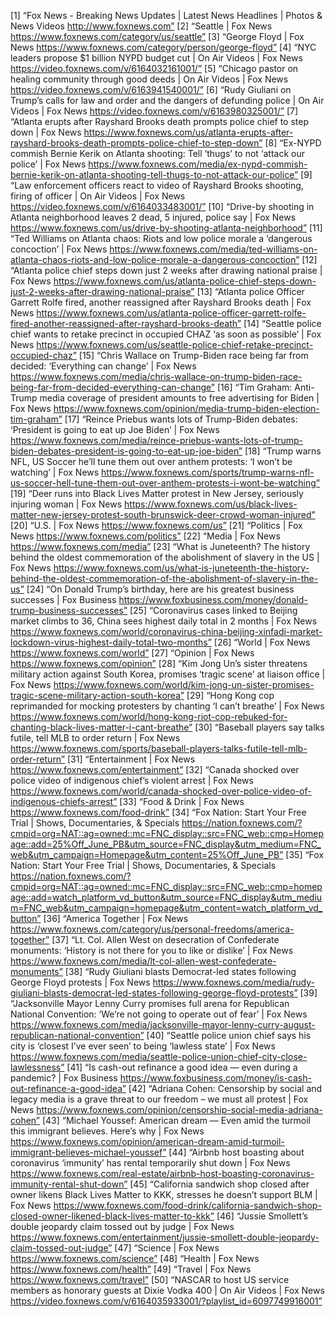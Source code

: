 [1] “Fox News - Breaking News Updates | Latest News Headlines | Photos & News Videos http://www.foxnews.com”
[2] “Seattle | Fox News https://www.foxnews.com/category/us/seattle”
[3] “George Floyd | Fox News https://www.foxnews.com/category/person/george-floyd”
[4] “NYC leaders propose $1 billion NYPD budget cut | On Air Videos | Fox News https://video.foxnews.com/v/6164032161001/”
[5] “Chicago pastor on healing community through good deeds | On Air Videos | Fox News https://video.foxnews.com/v/6163941540001/”
[6] “Rudy Giuliani on Trump’s calls for law and order and the dangers of defunding police | On Air Videos | Fox News https://video.foxnews.com/v/6163980325001/”
[7] “Atlanta erupts after Rayshard Brooks death prompts police chief to step down | Fox News https://www.foxnews.com/us/atlanta-erupts-after-rayshard-brooks-death-prompts-police-chief-to-step-down”
[8] “Ex-NYPD commish Bernie Kerik on Atlanta shooting: Tell ‘thugs’ to not ‘attack our police’ | Fox News https://www.foxnews.com/media/ex-nypd-commish-bernie-kerik-on-atlanta-shooting-tell-thugs-to-not-attack-our-police”
[9] “Law enforcement officers react to video of Rayshard Brooks shooting, firing of officer | On Air Videos | Fox News https://video.foxnews.com/v/6164033483001/”
[10] “Drive-by shooting in Atlanta neighborhood leaves 2 dead, 5 injured, police say | Fox News https://www.foxnews.com/us/drive-by-shooting-atlanta-neighborhood”
[11] “Ted Williams on Atlanta chaos: Riots and low police morale a ‘dangerous concoction’ | Fox News https://www.foxnews.com/media/ted-williams-on-atlanta-chaos-riots-and-low-police-morale-a-dangerous-concoction”
[12] “Atlanta police chief steps down just 2 weeks after drawing national praise | Fox News https://www.foxnews.com/us/atlanta-police-chief-steps-down-just-2-weeks-after-drawing-national-praise”
[13] “Atlanta police Officer Garrett Rolfe fired, another reassigned after Rayshard Brooks death | Fox News https://www.foxnews.com/us/atlanta-police-officer-garrett-rolfe-fired-another-reassigned-after-rayshard-brooks-death”
[14] “Seattle police chief wants to retake precinct in occupied CHAZ ‘as soon as possible’ | Fox News https://www.foxnews.com/us/seattle-police-chief-retake-precinct-occupied-chaz”
[15] “Chris Wallace on Trump-Biden race being far from decided: ‘Everything can change’ | Fox News https://www.foxnews.com/media/chris-wallace-on-trump-biden-race-being-far-from-decided-everything-can-change”
[16] “Tim Graham: Anti-Trump media coverage of president amounts to free advertising for Biden | Fox News https://www.foxnews.com/opinion/media-trump-biden-election-tim-graham”
[17] “Reince Priebus wants lots of Trump-Biden debates: ‘President is going to eat up Joe Biden’ | Fox News https://www.foxnews.com/media/reince-priebus-wants-lots-of-trump-biden-debates-president-is-going-to-eat-up-joe-biden”
[18] “Trump warns NFL, US Soccer he’ll tune them out over anthem protests: ‘I won’t be watching’ | Fox News https://www.foxnews.com/sports/trump-warns-nfl-us-soccer-hell-tune-them-out-over-anthem-protests-i-wont-be-watching”
[19] “Deer runs into Black Lives Matter protest in New Jersey, seriously injuring woman | Fox News https://www.foxnews.com/us/black-lives-matter-new-jersey-protest-south-brunswick-deer-crowd-woman-injured”
[20] “U.S. | Fox News https://www.foxnews.com/us”
[21] “Politics | Fox News https://www.foxnews.com/politics”
[22] “Media | Fox News https://www.foxnews.com/media”
[23] “What is Juneteenth? The history behind the oldest commemoration of the abolishment of slavery in the US | Fox News https://www.foxnews.com/us/what-is-juneteenth-the-history-behind-the-oldest-commemoration-of-the-abolishment-of-slavery-in-the-us”
[24] “On Donald Trump’s birthday, here are his greatest business successes | Fox Business https://www.foxbusiness.com/money/donald-trump-business-successes”
[25] “Coronavirus cases linked to Beijing market climbs to 36, China sees highest daily total in 2 months | Fox News https://www.foxnews.com/world/coronavirus-china-beijing-xinfadi-market-lockdown-virus-highest-daily-total-two-months”
[26] “World | Fox News https://www.foxnews.com/world”
[27] “Opinion | Fox News https://www.foxnews.com/opinion”
[28] “Kim Jong Un’s sister threatens military action against South Korea, promises ‘tragic scene’ at liaison office | Fox News https://www.foxnews.com/world/kim-jong-un-sister-promises-tragic-scene-military-action-south-korea”
[29] “Hong Kong cop reprimanded for mocking protesters by chanting ‘I can’t breathe’ | Fox News https://www.foxnews.com/world/hong-kong-riot-cop-rebuked-for-chanting-black-lives-matter-i-cant-breathe”
[30] “Baseball players say talks futile, tell MLB to order return | Fox News https://www.foxnews.com/sports/baseball-players-talks-futile-tell-mlb-order-return”
[31] “Entertainment | Fox News https://www.foxnews.com/entertainment”
[32] “Canada shocked over police video of indigenous chief’s violent arrest | Fox News https://www.foxnews.com/world/canada-shocked-over-police-video-of-indigenous-chiefs-arrest”
[33] “Food & Drink | Fox News https://www.foxnews.com/food-drink”
[34] “Fox Nation: Start Your Free Trial | Shows, Documentaries, & Specials https://nation.foxnews.com/?cmpid=org=NAT::ag=owned::mc=FNC_display::src=FNC_web::cmp=Homepage::add=25%Off_June_PB&utm_source=FNC_display&utm_medium=FNC_web&utm_campaign=Homepage&utm_content=25%Off_June_PB”
[35] “Fox Nation: Start Your Free Trial | Shows, Documentaries, & Specials https://nation.foxnews.com/?cmpid=org=NAT::ag=owned::mc=FNC_display::src=FNC_web::cmp=homepage::add=watch_platform_vd_button&utm_source=FNC_display&utm_medium=FNC_web&utm_campaign=homepage&utm_content=watch_platform_vd_button”
[36] “America Together | Fox News https://www.foxnews.com/category/us/personal-freedoms/america-together”
[37] “Lt. Col. Allen West on desecration of Confederate monuments: ‘History is not there for you to like or dislike’ | Fox News https://www.foxnews.com/media/lt-col-allen-west-confederate-monuments”
[38] “Rudy Giuliani blasts Democrat-led states following George Floyd protests | Fox News https://www.foxnews.com/media/rudy-giuliani-blasts-democrat-led-states-following-george-floyd-protests”
[39] “Jacksonville Mayor Lenny Curry promises full arena for Republican National Convention: ‘We’re not going to operate out of fear’ | Fox News https://www.foxnews.com/media/jacksonville-mayor-lenny-curry-august-republican-national-convention”
[40] “Seattle police union chief says his city is ‘closest I’ve ever seen’ to being ‘lawless state’ | Fox News https://www.foxnews.com/media/seattle-police-union-chief-city-close-lawlessness”
[41] “Is cash-out refinance a good idea — even during a pandemic? | Fox Business https://www.foxbusiness.com/money/is-cash-out-refinance-a-good-idea”
[42] “Adriana Cohen: Censorship by social and legacy media is a grave threat to our freedom – we must all protest | Fox News https://www.foxnews.com/opinion/censorship-social-media-adriana-cohen”
[43] “Michael Youssef: American dream — Even amid the turmoil this immigrant believes. Here’s why | Fox News https://www.foxnews.com/opinion/american-dream-amid-turmoil-immigrant-believes-michael-youssef”
[44] “Airbnb host boasting about coronavirus ‘immunity’ has rental temporarily shut down | Fox News https://www.foxnews.com/real-estate/airbnb-host-boasting-coronavirus-immunity-rental-shut-down”
[45] “California sandwich shop closed after owner likens Black Lives Matter to KKK, stresses he doesn’t support BLM | Fox News https://www.foxnews.com/food-drink/california-sandwich-shop-closed-owner-likened-black-lives-matter-to-kkk”
[46] “Jussie Smollett’s double jeopardy claim tossed out by judge | Fox News https://www.foxnews.com/entertainment/jussie-smollett-double-jeopardy-claim-tossed-out-judge”
[47] “Science | Fox News https://www.foxnews.com/science”
[48] “Health | Fox News https://www.foxnews.com/health”
[49] “Travel | Fox News https://www.foxnews.com/travel”
[50] “NASCAR to host US service members as honorary guests at Dixie Vodka 400 | On Air Videos | Fox News https://video.foxnews.com/v/6164035933001/?playlist_id=6097749916001”
